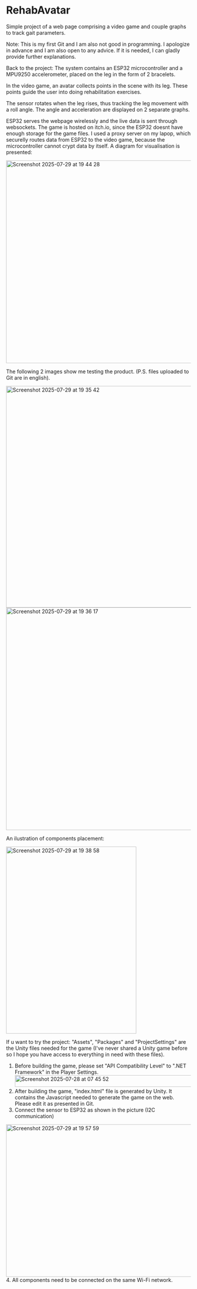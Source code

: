 # RehabAvatar
Simple project of a web page comprising a video game and couple graphs to track gait parameters.

Note: This is my first Git and I am also not good in programming. I apologize in advance and I am also open to any advice.
If it is needed, I can gladly provide further explanations.

Back to the project: 
The system contains an ESP32 microcontroller and a MPU9250 accelerometer, placed on the leg in the form of 2 bracelets.

In the video game, an avatar collects points in the scene with its leg. These points guide the user into doing rehabilitation exercises. 

The sensor rotates when the leg rises, thus tracking the leg movement with a roll angle. The angle and acceleration are displayed on 2 separate graphs.

ESP32 serves the webpage wirelessly and the live data is sent through websockets. The game is hosted on itch.io, since the ESP32 doesnt have enough storage for the game files. I used a proxy server on my lapop, which securelly routes data from ESP32 to the video game, because the microcontroller cannot crypt data by itself. A diagram for visualisation is presented:

<img width="720" height="552" alt="Screenshot 2025-07-29 at 19 44 28" src="https://github.com/user-attachments/assets/a25ee446-282c-455e-af59-05945113a1f8" />

The following 2 images show me testing the product. (P.S. files uploaded to Git are in english).

<img width="1430" height="603" alt="Screenshot 2025-07-29 at 19 35 42" src="https://github.com/user-attachments/assets/bf4bed57-43c3-4b5f-af91-eb77b12000a8" />

<img width="1436" height="606" alt="Screenshot 2025-07-29 at 19 36 17" src="https://github.com/user-attachments/assets/da92dc92-956e-4b33-8dcb-c045145c8110" />

An ilustration of components placement:

<img width="355" height="509" alt="Screenshot 2025-07-29 at 19 38 58" src="https://github.com/user-attachments/assets/3a71b5e3-73fd-4d93-aaf6-544508c2833b" />

If u want to try the project: "Assets", "Packages" and "ProjectSettings" are the Unity files needed for the game (I've never shared a Unity game before so I hope you have access to everything in need with these files).
1. Before building the game, please set "API Compatibility Level" to ".NET Framework" in the Player Settings.
   <img width="486" height="32" alt="Screenshot 2025-07-28 at 07 45 52" src="https://github.com/user-attachments/assets/45ba60fe-931e-46cc-9594-6e7d0059ebec" />
2. After building the game, "index.html" file is generated by Unity. It contains the Javascript needed to generate the game on the web. Please edit it as presented in Git.
3. Connect the sensor to ESP32 as shown in the picture (I2C communication)
<img width="738" height="415" alt="Screenshot 2025-07-29 at 19 57 59" src="https://github.com/user-attachments/assets/b682c334-01b1-42af-ba20-8bcd105f6209" />
4. All components need to be connected on the same Wi-Fi network.





